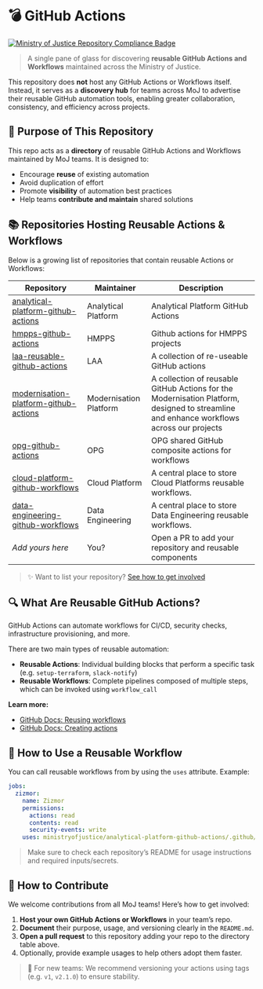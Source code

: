# 💣 GitHub Actions

[![Ministry of Justice Repository Compliance Badge](https://github-community.service.justice.gov.uk/repository-standards/api/github-actions/badge)](https://github-community.service.justice.gov.uk/repository-standards/github-actions)

> A single pane of glass for discovering **reusable GitHub Actions and Workflows** maintained across the Ministry of Justice.

This repository does **not** host any GitHub Actions or Workflows itself. Instead, it serves as a **discovery hub** for teams across MoJ to advertise their reusable GitHub automation tools, enabling greater collaboration, consistency, and efficiency across projects.

## 🧭 Purpose of This Repository

This repo acts as a **directory** of reusable GitHub Actions and Workflows maintained by MoJ teams. It is designed to:

- Encourage **reuse** of existing automation
- Avoid duplication of effort
- Promote **visibility** of automation best practices
- Help teams **contribute and maintain** shared solutions

## 📚 Repositories Hosting Reusable Actions & Workflows

Below is a growing list of repositories that contain reusable Actions or Workflows:

| Repository                                                                                                          | Maintainer             | Description                                                                                                                              |
| ------------------------------------------------------------------------------------------------------------------- | ---------------------- | ---------------------------------------------------------------------------------------------------------------------------------------- |
| [analytical-platform-github-actions](https://github.com/ministryofjustice/analytical-platform-github-actions)       | Analytical Platform    | Analytical Platform GitHub Actions                                                                                                       |
| [hmpps-github-actions](https://github.com/ministryofjustice/hmpps-github-actions)                                   | HMPPS                  | Github actions for HMPPS projects                                                                                                        |
| [laa-reusable-github-actions](https://github.com/ministryofjustice/laa-reusable-github-actions)                     | LAA                    | A collection of re-useable GitHub actions                                                                                                |
| [modernisation-platform-github-actions](https://github.com/ministryofjustice/modernisation-platform-github-actions) | Modernisation Platform | A collection of reusable GitHub Actions for the Modernisation Platform, designed to streamline and enhance workflows across our projects |
| [opg-github-actions](https://github.com/ministryofjustice/opg-github-actions)                                       | OPG                    | OPG shared GitHub composite actions for workflows                                                                                        |
| [cloud-platform-github-workflows](https://github.com/ministryofjustice/cloud-platform-github-workflows)             | Cloud Platform         | A central place to store Cloud Platforms reusable workflows.                                                                             |
| [data-engineering-github-workflows](https://github.com/ministryofjustice/data-engineering-github-actions)           | Data Engineering       | A central place to store Data Engineering reusable workflows.                                                                            |
| _Add yours here_                                                                                                    | You?                   | Open a PR to add your repository and reusable components                                                                                 |

> ✨ Want to list your repository? [See how to get involved](#-how-to-contribute)

## 🔍 What Are Reusable GitHub Actions?

GitHub Actions can automate workflows for CI/CD, security checks, infrastructure provisioning, and more.

There are two main types of reusable automation:

- **Reusable Actions**: Individual building blocks that perform a specific task (e.g. `setup-terraform`, `slack-notify`)
- **Reusable Workflows**: Complete pipelines composed of multiple steps, which can be invoked using `workflow_call`

**Learn more:**

- [GitHub Docs: Reusing workflows](https://docs.github.com/en/actions/how-tos/sharing-automations/reuse-workflows)
- [GitHub Docs: Creating actions](https://docs.github.com/en/actions/how-tos/sharing-automations/creating-actions)

## 🧪 How to Use a Reusable Workflow

You can call reusable workflows from by using the `uses` attribute. Example:

```yaml
jobs:
  zizmor:
    name: Zizmor
    permissions:
      actions: read
      contents: read
      security-events: write
    uses: ministryofjustice/analytical-platform-github-actions/.github/workflows/reusable-zizmor.yml@<commit SHA> # <version>
```

> Make sure to check each repository’s README for usage instructions and required inputs/secrets.

## 🤝 How to Contribute

We welcome contributions from all MoJ teams! Here’s how to get involved:

1. **Host your own GitHub Actions or Workflows** in your team’s repo.
2. **Document** their purpose, usage, and versioning clearly in the `README.md`.
3. **Open a pull request** to this repository adding your repo to the directory table above.
4. Optionally, provide example usages to help others adopt them faster.

> 📌 For new teams: We recommend versioning your actions using tags (e.g. `v1`, `v2.1.0`) to ensure stability.
